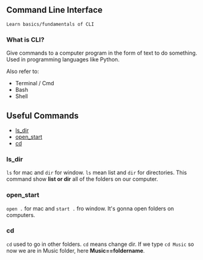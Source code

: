 ## Command Line Interface

    Learn basics/fundamentals of CLI
    
### What is CLI?

Give commands to a computer program in the form of text to do something. Used in programming languages like Python.

Also refer to: 

* Terminal / Cmd 
* Bash 
* Shell

## Useful Commands

* [ls_dir](#ls_dir)
* [open_start](#open_start)
* [cd](#cd)

### ls_dir 

`ls` for mac and `dir` for window. `ls` mean list and `dir` for directories. This command show **list or dir** all of the folders on our computer.

### open_start

`open .` for mac and `start .` fro window. It's gonna open folders on computers.

### cd
`cd` used to go in other folders. `cd` means change dir. If we type `cd Music` so now we are in Music folder, here **Music==foldername**.





